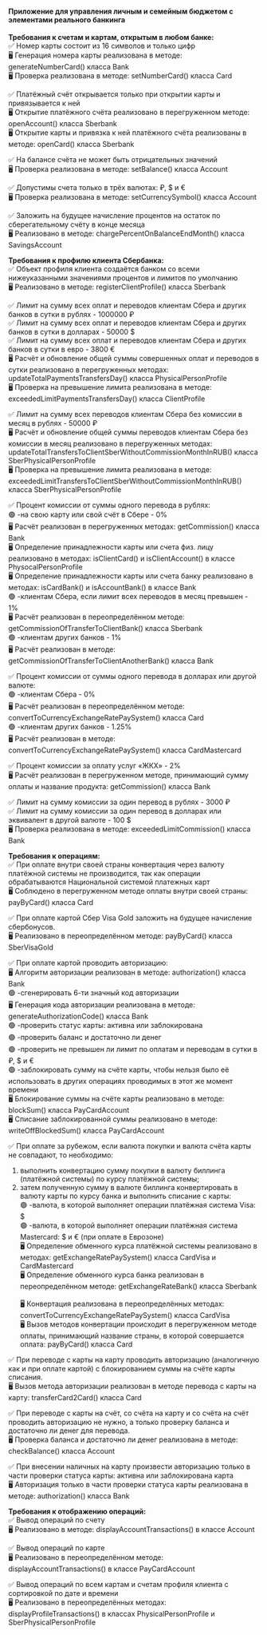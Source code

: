 #### Приложение для управления личным и семейным бюджетом с элементами реального банкинга

**Требования к счетам и картам, открытым в любом банке:**  <br /> 
✅ Номер карты состоит из 16 символов и только цифр  <br /> 
🖥 Генерация номера карты реализована в методе: generateNumberCard() класса Bank  <br /> 
🖥 Проверка реализована в методе: setNumberCard() класса Card  <br /> 

✅ Платёжный счёт открывается только при открытии карты и привязывается к ней  <br /> 
🖥 Открытие платёжного счёта реализовано в перегруженном методе: openAccount() класса Sberbank  <br /> 
🖥 Открытие карты и привязка к ней платёжного счёта реализованы в методе: openCard() класса Sberbank  <br /> 

✅ На балансе счёта не может быть отрицательных значений  <br /> 
🖥 Проверка реализована в методе: setBalance() класса Account  <br /> 

✅ Допустимы счета только в трёх валютах: ₽, $ и €  <br /> 
🖥 Проверка реализована в методе: setCurrencySymbol() класса Account  <br /> 

✅ Заложить на будущее начисление процентов на остаток по сберегательному счёту в конце месяца  <br /> 
🖥 Реализовано в методе: chargePercentOnBalanceEndMonth() класса SavingsAccount  <br /> 


**Требования к профилю клиента Сбербанка:**  <br /> 
✅ Объект профиля клиента создаётся банком со всеми нижеуказанными значениями процентов и лимитов по умолчанию  <br /> 
🖥 Реализовано в методе: registerClientProfile() класса Sberbank  <br /> 

✅ Лимит на сумму всех оплат и переводов клиентам Сбера и других банков в сутки в рублях - 1000000 ₽  <br /> 
✅ Лимит на сумму всех оплат и переводов клиентам Сбера и других банков в сутки в долларах - 50000 $  <br /> 
✅ Лимит на сумму всех оплат и переводов клиентам Сбера и других банков в сутки в евро - 3800 €  <br /> 
🖥 Расчёт и обновление общей суммы совершенных оплат и переводов в сутки реализовано в перегруженных методах:  updateTotalPaymentsTransfersDay() класса PhysicalPersonProfile  <br /> 
🖥 Проверка на превышение лимита реализована в методе: exceededLimitPaymentsTransfersDay() класса ClientProfile <br /> 

✅ Лимит на сумму всех переводов клиентам Сбера без комиссии в месяц в рублях - 50000 ₽  <br /> 
🖥 Расчёт и обновление общей суммы переводов клиентам Сбера без комиссии в месяц реализовано в перегруженных методах: updateTotalTransfersToClientSberWithoutCommissionMonthInRUB() класса SberPhysicalPersonProfile  <br /> 
🖥 Проверка на превышение лимита реализована в методе: exceededLimitTransfersToClientSberWithoutCommissionMonthInRUB() класса SberPhysicalPersonProfile  <br /> 

✅ Процент комиссии от суммы одного перевода в рублях:  <br /> 
🟢 -на свою карту или свой счёт в Сбере - 0%  <br /> 
🖥 Расчёт реализован в перегруженных методах: getCommission() класса Bank  <br /> 
🖥 Определение принадлежности карты или счета физ. лицу реализовано в методах: isClientCard() и isClientAccount() в классе PhysocalPersonProfile  <br /> 
🖥 Определение принадлежности карты или счета банку реализовано в методах: isCardBank() и isAccountBank() в классе Bank  <br /> 
🟢 -клиентам Сбера, если лимит всех переводов в месяц превышен - 1%  <br /> 
🖥 Расчёт реализован в переопределённом методе: getCommissionOfTransferToClientBank() класса Sberbank  <br /> 
🟢 -клиентам других банков - 1%  <br /> 
🖥 Расчёт реализован в методе: getCommissionOfTransferToClientAnotherBank() класса Bank  <br /> 

✅ Процент комиссии от суммы одного перевода в долларах или другой валюте:  <br /> 
🟢 -клиентам Сбера - 0%  <br /> 
🖥 Расчёт реализован в переопределённом методе: convertToCurrencyExchangeRatePaySystem() класса Card  <br /> 
🟢 -клиентам других банков - 1.25%  <br /> 
🖥 Расчёт реализован в методе: convertToCurrencyExchangeRatePaySystem() класса CardMastercard  <br /> 

✅ Процент комиссии за оплату услуг «ЖКХ» - 2%  <br /> 
🖥 Расчёт реализован в перегруженном методе, принимающий сумму оплаты и название продукта: getCommission() класса Bank  <br /> 

✅ Лимит на сумму комиссии за один перевод в рублях - 3000 ₽  <br /> 
✅ Лимит на сумму комиссии за один перевод в долларах или эквивалент в другой валюте - 100 $  <br /> 
🖥 Проверка реализована в методе: exceededLimitCommission() класса Bank  <br /> 


**Требования к операциям:**  <br /> 
✅ При оплате внутри своей страны конвертация через валюту платёжной системы не производится, так как операции обрабатываются Национальной системой платежных карт  <br /> 
🖥 Соблюдено в перегруженном методе оплаты внутри своей страны: payByCard() класса Card  <br /> 

✅ При оплате картой Сбер Visa Gold заложить на будущее начисление сбербонусов.  <br /> 
🖥 Реализовано в переопределённом методе: payByCard() класса SberVisaGold  <br /> 

✅ При оплате картой проводить авторизацию:  <br /> 
🖥 Алгоритм авторизации реализован в методе: authorization() класса Bank  <br /> 
🟢 -сгенерировать 6-ти значный код авторизации  <br /> 
🖥 Генерация кода авторизации реализована в методе: generateAuthorizationCode() класса Bank  <br /> 
🟢 -проверить статус карты: активна или заблокирована  <br /> 
🟢 -проверить баланс и достаточно ли денег  <br /> 
🟢 -проверить не превышен ли лимит по оплатам и переводам в сутки в ₽, $ и €  <br /> 
🟢 -заблокировать сумму на счёте карты, чтобы нельзя было её использовать в других операциях проводимых в этот же момент времени  <br /> 
🖥 Блокирование суммы на счёте карты реализовано в методе: blockSum() класса PayCardAccount  <br /> 
🖥 Списание заблокированной суммы реализовано в методе: writeOffBlockedSum() класса PayCardAccount  <br /> 

✅ При оплате за рубежом, если валюта покупки и валюта счёта карты не совпадают, то необходимо:
1) выполнить конвертацию сумму покупки в валюту биллинга (платёжной системы) по курсу платёжной системы;
2) затем полученную сумму в валюте биллинга конвертировать в валюту карты по курсу банка и выполнить списание с карты:  <br /> 
🟢 -валюта, в которой выполняет операции платёжная система Visa: $  <br /> 
🟢 -валюта, в которой выполняет операции платёжная система Mastercard: $ и € (при оплате в Еврозоне)  <br /> 
🖥 Определение обменного курса платёжной системы реализовано в методах: getExchangeRatePaySystem() класса CardVisa и CardMastercard  <br /> 
🖥 Определение обменного курса банка реализован в переопределённом методе: getExchangeRateBank() класса Sberbank  <br />  
🖥 Конвертация реализована в переопределённых методах: convertToCurrencyExchangeRatePaySystem() класса  CardVisa  <br /> 
🖥 Вызов методов конвертации происходит в перегруженном методе оплаты, принимающий название страны, в которой совершается оплата: payByCard() класса Card  <br /> 

✅ При переводе с карты на карту проводить авторизацию (аналогичную как и при оплате картой) с блокированием суммы на счёте карты списания.  <br /> 
🖥 Вызов метода авторизации реализован в методе перевода с карты на карту: transferCard2Card() класса Card  <br /> 

✅ При переводе с карты на счёт, со счёта на карту и со счёта на счёт проводить авторизацию не нужно, а только проверку баланса и достаточно ли денег для перевода.  <br /> 
🖥 Проверка баланса и достаточно ли денег реализована в методе: checkBalance() класса Account  <br /> 

✅ При внесении наличных на карту произвести авторизацию только в части проверки статуса карты: активна или заблокирована карта  <br /> 
🖥 Авторизация только в части проверки статуса карты реализована в методе: authorization() класса Bank  <br /> 


**Требования к отображению операций:**  <br /> 
✅ Вывод операций по счету  <br /> 
🖥 Реализовано в методе: displayAccountTransactions() в классе Account  <br /> 

✅ Вывод операций по карте  <br /> 
🖥 Реализовано в переопределённом методе: displayAccountTransactions() в классе PayCardAccount  <br /> 

✅ Вывод операций по всем картам и счетам профиля клиента с сортировкой по дате и времени  <br /> 
🖥 Реализовано в переопределённых методах: displayProfileTransactions() в классах PhysicalPersonProfile и SberPhysicalPersonProfile  <br /> 
